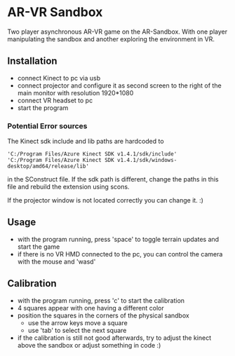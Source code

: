 # AR-VR Sandbox
Two player asynchronous AR-VR game on the AR-Sandbox. With one player manipulating the sandbox and another exploring the environment in VR.

## Installation
- connect Kinect to pc via usb
- connect projector and configure it as second screen to the right of the main monitor with resolution 1920*1080
- connect VR headset to pc
- start the program

### Potential Error sources
The Kinect sdk include and lib paths are hardcoded to

	'C:/Program Files/Azure Kinect SDK v1.4.1/sdk/include'
	'C:/Program Files/Azure Kinect SDK v1.4.1/sdk/windows-desktop/amd64/release/lib'

in the SConstruct file. If the sdk path is different, change the paths in this file and rebuild the extension using scons.


If the projector window is not located correctly you can change it. :)

## Usage
- with the program running, press 'space' to toggle terrain updates and start the game
- if there is no VR HMD connected to the pc, you can control the camera with the mouse and 'wasd'

## Calibration
- with the program running, press 'c' to start the calibration
- 4 squares appear with one having a different color
- position the squares in the corners of the physical sandbox
	- use the arrow keys move a square
	- use 'tab' to select the next square
- if the calibration is still not good afterwards, try to adjust the kinect above the sandbox or adjust something in code :)

